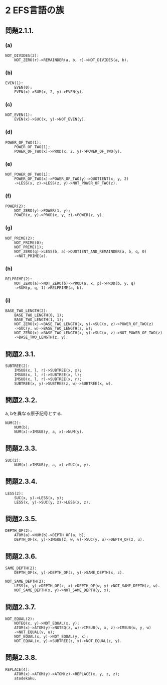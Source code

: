 # 2 EFS言語の族
## 問題2.1.1.
### (a)
```
NOT_DIVIDES(2):
    NOT_ZERO(r)->REMAINDER(a, b, r)->NOT_DIVIDES(a, b).
```
### (b)
```
EVEN(1):
    EVEN(0);
    EVEN(x)->SUM(x, 2, y)->EVEN(y).
```
### (c)
```
NOT_EVEN(1):
    EVEN(x)->SUC(x, y)->NOT_EVEN(y).
```
### (d)
```
POWER_OF_TWO(1):
    POWER_OF_TWO(1);
    POWER_OF_TWO(x)->PROD(x, 2, y)->POWER_OF_TWO(y).
```
### (e)
```
NOT_POWER_OF_TWO(1):
    POWER_OF_TWO(x)->POWER_OF_TWO(y)->QUOTIENT(x, y, 2)
    ->LESS(x, z)->LESS(z, y)->NOT_POWER_OF_TWO(z).
```
### (f)
```
POWER(2):
    NOT_ZERO(y)->POWER(1, y);
    POWER(x, y)->PROD(x, y, z)->POWER(z, y).
```
### (g)
```
NOT_PRIME(2):
    NOT_PRIME(0);
    NOT_PRIME(1);
    NOT_ZERO(q)->LESS(b, a)->QUOTIENT_AND_REMAINDER(a, b, q, 0)
    ->NOT_PRIME(a).
```
### (h)
```
RELPRIME(2):
    NOT_ZERO(a)->NOT_ZERO(b)->PROD(a, x, p)->PROD(b, y, q)
    ->SUM(p, q, 1)->RELPRIME(a, b).
```
### (i)
```
BASE_TWO_LENGTH(2):
    BASE_TWO_LENGTH(0, 1);
    BASE_TWO_LENGTH(1, 1);
    NOT_ZERO(x)->BASE_TWO_LENGTH(x, y)->SUC(x, z)->POWER_OF_TWO(z)
    ->SUC(y, w)->BASE_TWO_LENGTH(z, w);
    NOT_ZERO(x)->BASE_TWO_LENGTH(x, y)->SUC(x, z)->NOT_POWER_OF_TWO(z)
    ->BASE_TWO_LENGTH(z, y).
```

## 問題2.3.1.
```
SUBTREE(2):
    IMSUB(x, l, r)->SUBTREE(x, x);
    IMSUB(x, l, r)->SUBTREE(x, l);
    IMSUB(x, l, r)->SUBTREE(x, r);
    SUBTREE(x, y)->SUBTREE(z, w)->SUBTREE(x, w).
```

## 問題2.3.2.
a, bを異なる原子記号とする.
```
NUM(2):
    NUM(b);
    NUM(x)->IMSUB(y, a, x)->NUM(y).
```

## 問題2.3.3.
```
SUC(2):
    NUM(x)->IMSUB(y, a, x)->SUC(x, y).
```

## 問題2.3.4.
```
LESS(2):
    SUC(x, y)->LESS(x, y);
    LESS(x, y)->SUC(y, z)->LESS(x, z).
```

## 問題2.3.5.
```
DEPTH_OF(2):
    ATOM(a)->NUM(b)->DEPTH_OF(a, b);
    DEPTH_OF(x, y)->IMSUB(z, w, v)->SUC(y, u)->DEPTH_OF(z, u).
```

## 問題2.3.6.
```
SAME_DEPTH(2):
    DEPTH_OF(x, y)->DEPTH_OF(z, y)->SAME_DEPTH(x, z).

NOT_SAME_DEPTH(2):
    LESS(x, y)->DEPTH_OF(z, x)->DEPTH_OF(w, y)->NOT_SAME_DEPTH(z, w).
    NOT_SAME_DEPTH(x, y)->NOT_SAME_DEPTH(y, x).
```

## 問題2.3.7.
```
NOT_EQUAL(2):
    NOTEQ(x, y)->NOT_EQUAL(x, y);
    ATOM(x)->ATOM(y)->NOTEQ(z, w)->IMSUB(v, x, z)->IMSUB(u, y, w)
    ->NOT_EQUAL(v, u);
    NOT_EQUAL(x, y)->NOT_EQUAL(y, x);
    NOT_EQUAL(x, y)->SUBTREE(z, x)->NOT_EQUAL(z, y).
```

## 問題2.3.8.
```
REPLACE(4):
    ATOM(x)->ATOM(y)->ATOM(z)->REPLACE(x, y, z, z);
    atodekaku.
```
